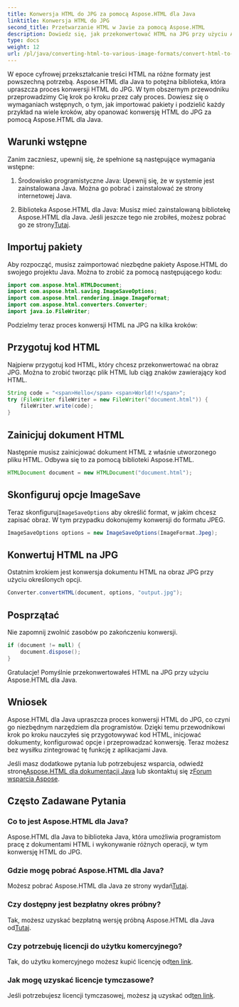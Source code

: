```yaml
---
title: Konwersja HTML do JPG za pomocą Aspose.HTML dla Java
linktitle: Konwersja HTML do JPG
second_title: Przetwarzanie HTML w Javie za pomocą Aspose.HTML
description: Dowiedz się, jak przekonwertować HTML na JPG przy użyciu Aspose.HTML dla Java. Postępuj zgodnie z naszym przewodnikiem krok po kroku dotyczącym bezproblemowej konwersji HTML na JPG.
type: docs
weight: 12
url: /pl/java/converting-html-to-various-image-formats/convert-html-to-jpg/
---
```


W epoce cyfrowej przekształcanie treści HTML na różne formaty jest powszechną potrzebą. Aspose.HTML dla Java to potężna biblioteka, która upraszcza proces konwersji HTML do JPG. W tym obszernym przewodniku przeprowadzimy Cię krok po kroku przez cały proces. Dowiesz się o wymaganiach wstępnych, o tym, jak importować pakiety i podzielić każdy przykład na wiele kroków, aby opanować konwersję HTML do JPG za pomocą Aspose.HTML dla Java.

## Warunki wstępne

Zanim zaczniesz, upewnij się, że spełnione są następujące wymagania wstępne:

1. Środowisko programistyczne Java: Upewnij się, że w systemie jest zainstalowana Java. Można go pobrać i zainstalować ze strony internetowej Java.

2.  Biblioteka Aspose.HTML dla Java: Musisz mieć zainstalowaną bibliotekę Aspose.HTML dla Java. Jeśli jeszcze tego nie zrobiłeś, możesz pobrać go ze strony[Tutaj](https://releases.aspose.com/html/java/).

## Importuj pakiety

Aby rozpocząć, musisz zaimportować niezbędne pakiety Aspose.HTML do swojego projektu Java. Można to zrobić za pomocą następującego kodu:

```java
import com.aspose.html.HTMLDocument;
import com.aspose.html.saving.ImageSaveOptions;
import com.aspose.html.rendering.image.ImageFormat;
import com.aspose.html.converters.Converter;
import java.io.FileWriter;
```

Podzielmy teraz proces konwersji HTML na JPG na kilka kroków:

## Przygotuj kod HTML

Najpierw przygotuj kod HTML, który chcesz przekonwertować na obraz JPG. Można to zrobić tworząc plik HTML lub ciąg znaków zawierający kod HTML.

```java
String code = "<span>Hello</span> <span>World!!</span>";
try (FileWriter fileWriter = new FileWriter("document.html")) {
    fileWriter.write(code);
}
```

## Zainicjuj dokument HTML

Następnie musisz zainicjować dokument HTML z właśnie utworzonego pliku HTML. Odbywa się to za pomocą biblioteki Aspose.HTML.

```java
HTMLDocument document = new HTMLDocument("document.html");
```

## Skonfiguruj opcje ImageSave

 Teraz skonfiguruj`ImageSaveOptions` aby określić format, w jakim chcesz zapisać obraz. W tym przypadku dokonujemy konwersji do formatu JPEG.

```java
ImageSaveOptions options = new ImageSaveOptions(ImageFormat.Jpeg);
```

## Konwertuj HTML na JPG

Ostatnim krokiem jest konwersja dokumentu HTML na obraz JPG przy użyciu określonych opcji.

```java
Converter.convertHTML(document, options, "output.jpg");
```

## Posprzątać

Nie zapomnij zwolnić zasobów po zakończeniu konwersji.

```java
if (document != null) {
    document.dispose();
}
```

Gratulacje! Pomyślnie przekonwertowałeś HTML na JPG przy użyciu Aspose.HTML dla Java.

## Wniosek

Aspose.HTML dla Java upraszcza proces konwersji HTML do JPG, co czyni go niezbędnym narzędziem dla programistów. Dzięki temu przewodnikowi krok po kroku nauczyłeś się przygotowywać kod HTML, inicjować dokumenty, konfigurować opcje i przeprowadzać konwersję. Teraz możesz bez wysiłku zintegrować tę funkcję z aplikacjami Java.

 Jeśli masz dodatkowe pytania lub potrzebujesz wsparcia, odwiedź stronę[Aspose.HTML dla dokumentacji Java](https://reference.aspose.com/html/java/) lub skontaktuj się z[Forum wsparcia Aspose](https://forum.aspose.com/).

## Często Zadawane Pytania

### Co to jest Aspose.HTML dla Java?
Aspose.HTML dla Java to biblioteka Java, która umożliwia programistom pracę z dokumentami HTML i wykonywanie różnych operacji, w tym konwersję HTML do JPG.

### Gdzie mogę pobrać Aspose.HTML dla Java?
 Możesz pobrać Aspose.HTML dla Java ze strony wydań[Tutaj](https://releases.aspose.com/html/java/).

### Czy dostępny jest bezpłatny okres próbny?
 Tak, możesz uzyskać bezpłatną wersję próbną Aspose.HTML dla Java od[Tutaj](https://releases.aspose.com/).

### Czy potrzebuję licencji do użytku komercyjnego?
 Tak, do użytku komercyjnego możesz kupić licencję od[ten link](https://purchase.aspose.com/buy).

### Jak mogę uzyskać licencje tymczasowe?
Jeśli potrzebujesz licencji tymczasowej, możesz ją uzyskać od[ten link](https://purchase.aspose.com/temporary-license/).
